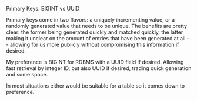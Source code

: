 Primary Keys: BIGINT vs UUID

Primary keys come in two flavors: a uniquely incrementing value, or a
randomly generated value that needs to be unique. The benefits are
pretty clear: the former being generated quickly and matched quickly,
the latter making it unclear on the amount of entries that have been
generated at all \-- allowing for us more publicly without compromising
this information if desired.

My preference is BIGINT for RDBMS with a UUID field if desired. Allowing
fast retrieval by integer ID, but also UUID if desired, trading quick
generation and some space.

In most situations either would be suitable for a table so it comes down
to preference.
